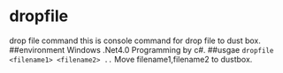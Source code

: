 # dropfile
drop file command
this is console command for drop file to dust box.
##environment
Windows .Net4.0 
Programming by c#.
##usgae
`dropfile <filename1> <filename2> ..`
Move filename1,filename2 to dustbox.
